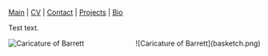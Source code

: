 [Main](index.html) | [CV](CV.html) | [Contact](contact.html) | [Projects](projects.html) | [Bio](bio.html)

Test text. 

<div style="float: right">
    ![Caricature of Barrett](basketch.png)
</div>

![Caricature of Barrett](basketch.png)


